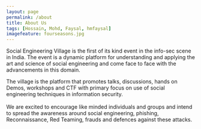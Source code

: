 ```yaml
---
layout: page
permalink: /about
title: About Us
tags: [Hossain, Mohd, Faysal, hmfaysal]
imagefeature: fourseasons.jpg
---
```

Social Engineering Village is the first of its kind event in the info-sec scene in India. The event is a dynamic platform for understanding and applying the art and science of social engineering and come face to face with the advancements in this domain.

The village is the platform that promotes talks, discussions, hands on Demos, workshops and CTF with primary focus on use of social engineering techniques in information security. <br><br>We are excited to encourage like minded individuals and groups and intend to spread the awareness around social engineering, phishing,
Reconnaissance, Red Teaming, frauds and defences against these attacks.